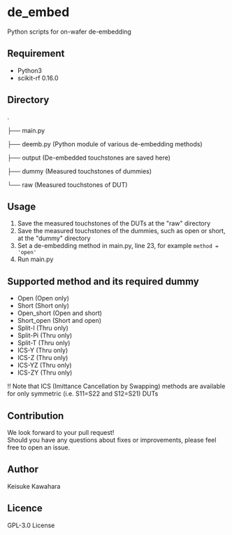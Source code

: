 # de_embed
 Python scripts for on-wafer de-embedding
 
## Requirement

- Python3
- scikit-rf 0.16.0

## Directory
.

├── main.py

├── deemb.py (Python module of various de-embedding methods)

├── output  (De-embedded touchstones are saved here)

├── dummy	(Measured touchstones of dummies)

└── raw		(Measured touchstones of DUT)

## Usage

1. Save the measured touchstones of the DUTs at the "raw" directory
2. Save the measured touchstones of the dummies, such as open or short, at the "dummy" directory
3. Set a de-embedding method in main.py, line 23, for example `method = 'open'`
4. Run main.py

## Supported method and its required dummy

- Open (Open only)
- Short (Short only)
- Open_short (Open and short)
- Short_open (Short and open)
- Split-I (Thru only)
- Split-Pi (Thru only)
- Split-T (Thru only)
- ICS-Y (Thru only)
- ICS-Z (Thru only)
- ICS-YZ (Thru only)
- ICS-ZY (Thru only)

!! Note that ICS (Imittance Cancellation by Swapping) methods are available for only symmetric (i.e. S11=S22 and S12=S21) DUTs

## Contribution

We look forward to your pull request!  
Should you have any questions about fixes or improvements, please feel free to open an issue.

## Author

Keisuke Kawahara

## Licence

GPL-3.0 License